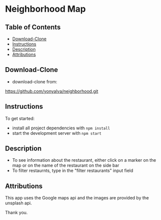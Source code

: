 # Neighborhood Map

## Table of Contents

* [Download-Clone](#download-clone)
* [Instructions](#instructions)
* [Description](#instructions)
* [Attributions](#attributions)

## Download-Clone

* download-clone from:

 https://github.com/yonyalva/neighborhood.git

## Instructions

To get started:

* install all project dependencies with `npm install`
* start the development server with `npm start`

## Description

* To see information about the restaurant, either click on a marker on the map or on the name of the restaurant on the side bar
* To filter restaurnts, type in the "filter restaurants" input field

## Attributions

This app uses the Google maps api and the images are provided by the unsplash api.

Thank you.